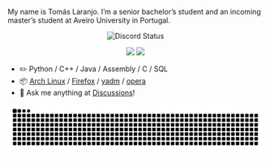 My name is Tomás Laranjo. I’m a senior bachelor’s student and an incoming master’s student at Aveiro University in Portugal.

<div align="center">
    
![Discord Status](https://discord.c99.nl/widget/theme-4/491970909176070164.png)

</div>

<div align="center">
  <img height="180em" src="https://github-readme-stats.vercel.app/api/?username=LaranjoTomas&layout=compact&langs_count=7&theme=gotham"/>
  <img height="180em" src="https://github-readme-stats.vercel.app/api/top-langs/?username=LaranjoTomas&layout=compact&langs_count=7&theme=gotham"/>
</div>


-   :pencil2: Python / C++ / Java / Assembly / C / SQL
-   :package: [Arch Linux](https://wiki.archlinux.org/title/Arch_Linux) / [Firefox](https://www.mozilla.org/firefox/) / [yadm](https://github.com/TheLocehiliosan/yadm) / [opera](https://www.opera.com/) 
-   :thought_balloon: Ask me anything at [Discussions](https://github.com/ouuan/ouuan/discussions/new/choose)!

<div align="center">  
    
  ![Snake Animation](https://github.com/LaranjoTomas/LaranjoTomas/blob/output/github-snake-dark.svg)

</div>
